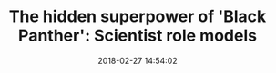 ---
date: 2018-02-27 14:54:02
link:
  source: pocket
  source_url: https://getpocket.com
  text: 'The hidden superpower of ''Black Panther'': Scientist role models'
  url: https://theconversation.com/the-hidden-superpower-of-black-panther-scientist-role-models-91042
slug: the-hidden-superpower-of-black-panther-scientist-role-models
source: pocket
title: 'The hidden superpower of ''Black Panther'': Scientist role models'
syndicated:
- type: twitter
  url: https://twitter.com/roytang/statuses/968503761655222278/
---